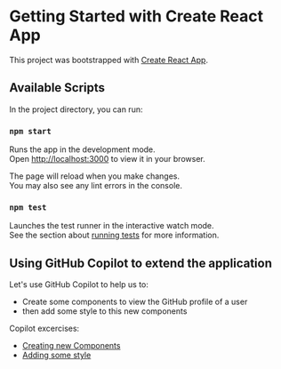 # Getting Started with Create React App

This project was bootstrapped with [Create React App](https://github.com/facebook/create-react-app).

## Available Scripts

In the project directory, you can run:

### `npm start`

Runs the app in the development mode.\
Open [http://localhost:3000](http://localhost:3000) to view it in your browser.

The page will reload when you make changes.\
You may also see any lint errors in the console.

### `npm test`

Launches the test runner in the interactive watch mode.\
See the section about [running tests](https://facebook.github.io/create-react-app/docs/running-tests) for more information.

## Using GitHub Copilot to extend the application


Let's use GitHub Copilot to help us to:
- Create some components to view the GitHub profile of a user
- then add some style to this new components

Copilot excercises:

- [Creating new Components](docs/001-creatind-new-components.md)
- [Adding some style](docs/002-adding-style.md)
